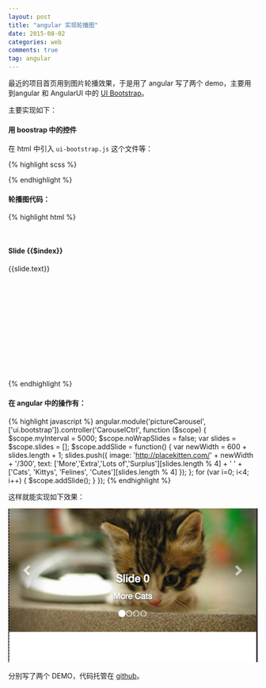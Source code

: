 ```yaml
---
layout: post
title: "angular 实现轮播图"
date: 2015-08-02
categories: web
comments: true
tag: angular
---
```


最近的项目首页用到图片轮播效果，于是用了 angular 写了两个 demo，主要用到angular 和 AngularUI 中的 [UI Bootstrap](http://angular-ui.github.io/bootstrap/)。

<!--more-->

主要实现如下：

#### 用 boostrap 中的控件
在 html 中引入 `ui-bootstrap.js` 这个文件等：

{% highlight scss %}
<script src="./bower_components/angular/angular.min.js"></script>
<script src="./bower_components/angular-bootstrap/ui-bootstrap-tpls.min.js"></script>
<script src="./assets/js/app.js"></script>
<link rel="stylesheet" href="./bower_components/bootstrap/dist/css/bootstrap.min.css">
{% endhighlight %}

#### 轮播图代码：

{% highlight html %}
<div ng-controller="CarouselCtrl">
  <div style="height: 305px">
    <carousel interval="myInterval" no-wrap="noWrapSlides">
      <slide ng-repeat="slide in slides" active="slide.active">
        <img ng-src="{{slide.image}}" style="margin:auto;">
        <div class="carousel-caption">
          <h4>Slide {{$index}}</h4>
          <p>{{slide.text}}</p>
        </div>
      </slide>
    </carousel>
  </div>
</div>
{% endhighlight %}

#### 在 angular 中的操作有：
{% highlight javascript %}
angular.module('pictureCarousel', ['ui.bootstrap']).controller('CarouselCtrl', function ($scope) {
  $scope.myInterval = 5000;
  $scope.noWrapSlides = false;
  var slides = $scope.slides = [];
  $scope.addSlide = function() {
    var newWidth = 600 + slides.length + 1;
    slides.push({
      image: 'http://placekitten.com/' + newWidth + '/300',
      text: ['More','Extra','Lots of','Surplus'][slides.length % 4] + ' ' +
        ['Cats', 'Kittys', 'Felines', 'Cutes'][slides.length % 4]
    });
  };
  for (var i=0; i<4; i++) {
    $scope.addSlide();
  }
});
{% endhighlight %}

这样就能实现如下效果：

![轮换效果](/upload/2015/0802/1.jpg)

分别写了两个 DEMO，代码托管在 [github](https://github.com/tclz/angular-picture-carousel)。